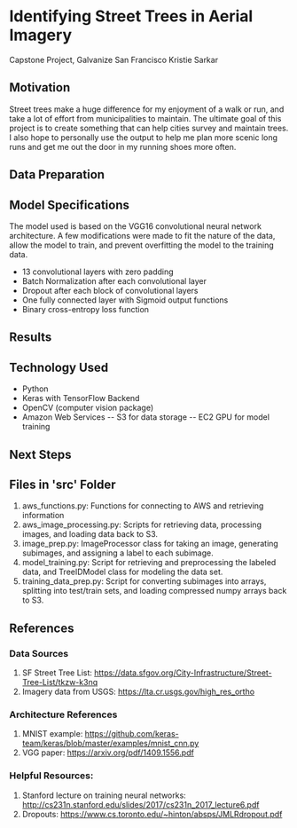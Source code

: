 # Identifying Street Trees in Aerial Imagery
Capstone Project, Galvanize San Francisco
Kristie Sarkar

## Motivation
Street trees make a huge difference for my enjoyment of a walk or run, and take a lot of effort from municipalities to maintain. The ultimate goal of this project is to create something that can help cities survey and maintain trees. I also hope to personally use the output to help me plan more scenic long runs and get me out the door in my running shoes more often.

## Data Preparation


## Model Specifications

The model used is based on the VGG16 convolutional neural network architecture. A few modifications were made to fit the nature of the data, allow the model to train, and prevent overfitting the model to the training data.

- 13 convolutional layers with zero padding
- Batch Normalization after each convolutional layer
- Dropout after each block of convolutional layers
- One fully connected layer with Sigmoid output functions
- Binary cross-entropy loss function

## Results

## Technology Used
- Python
- Keras with TensorFlow Backend
- OpenCV (computer vision package)
- Amazon Web Services
-- S3 for data storage
-- EC2 GPU for model training

## Next Steps

## Files in 'src' Folder

1. aws_functions.py: Functions for connecting to AWS and retrieving information
2. aws_image_processing.py: Scripts for retrieving data, processing images, and loading data back to S3.
3. image_prep.py: ImageProcessor class for taking an image, generating subimages, and assigning a label to each subimage.
4. model_training.py: Script for retrieving and preprocessing the labeled data, and TreeIDModel class for modeling the data set.
5. training_data_prep.py: Script for converting subimages into arrays, splitting into test/train sets, and loading compressed numpy arrays back to S3.

## References

### Data Sources
1. SF Street Tree List: https://data.sfgov.org/City-Infrastructure/Street-Tree-List/tkzw-k3nq
2. Imagery data from USGS: https://lta.cr.usgs.gov/high_res_ortho

### Architecture References
1. MNIST example: https://github.com/keras-team/keras/blob/master/examples/mnist_cnn.py
2. VGG paper: https://arxiv.org/pdf/1409.1556.pdf

### Helpful Resources:
1. Stanford lecture on training neural networks: http://cs231n.stanford.edu/slides/2017/cs231n_2017_lecture6.pdf
2. Dropouts: https://www.cs.toronto.edu/~hinton/absps/JMLRdropout.pdf
